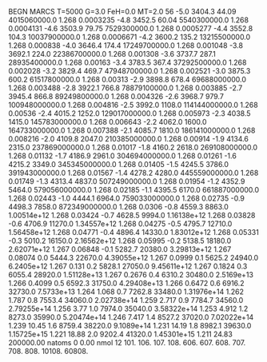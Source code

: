 BEGN
MARCS T=5000 G=3.0 FeH=0.0 MT=2.0
                  56
-5.0 3404.3 44.09 4015060000.0 1.268 0.0003235 
-4.8 3452.5 60.04 5540300000.0 1.268 0.0004131 
-4.6 3503.9 79.75 7529300000.0 1.268 0.0005277 
-4.4 3552.8 104.3 10037900000.0 1.268 0.0006671 
-4.2 3600.2 135.2 13215500000.0 1.268 0.000838 
-4.0 3646.4 174.4 17249700000.0 1.268 0.001048 
-3.8 3692.1 224.0 22386700000.0 1.268 0.001308 
-3.6 3737.7 287.1 28935400000.0 1.268 0.00163 
-3.4 3783.5 367.4 37292500000.0 1.268 0.002028 
-3.2 3829.4 469.7 47948700000.0 1.268 0.002521 
-3.0 3875.3 600.2 61517800000.0 1.268 0.00313 
-2.9 3898.8 678.4 69688000000.0 1.268 0.003488 
-2.8 3922.1 766.8 78879100000.0 1.268 0.003885 
-2.7 3945.4 866.8 89249800000.0 1.268 0.004326 
-2.6 3968.7 979.7 100948000000.0 1.268 0.004816 
-2.5 3992.0 1108.0 114144000000.0 1.268 0.00536 
-2.4 4015.2 1252.0 129017000000.0 1.268 0.005973 
-2.3 4038.5 1415.0 145783000000.0 1.268 0.006643 
-2.2 4062.0 1600.0 164733000000.0 1.268 0.007388 
-2.1 4085.7 1810.0 186141000000.0 1.268 0.008216 
-2.0 4109.8 2047.0 210385000000.0 1.268 0.00914 
-1.9 4134.6 2315.0 237869000000.0 1.268 0.01017 
-1.8 4160.2 2618.0 269108000000.0 1.268 0.01132 
-1.7 4186.9 2961.0 304694000000.0 1.268 0.01261 
-1.6 4215.2 3349.0 345345000000.0 1.268 0.01405 
-1.5 4245.5 3786.0 391943000000.0 1.268 0.01567 
-1.4 4278.2 4280.0 445559000000.0 1.268 0.01749 
-1.3 4313.4 4837.0 507249000000.0 1.268 0.01954 
-1.2 4352.9 5464.0 579056000000.0 1.268 0.02185 
-1.1 4395.5 6170.0 661887000000.0 1.268 0.02443 
-1.0 4444.1 6964.0 759033000000.0 1.268 0.02735 
-0.9 4498.3 7858.0 872349000000.0 1.268 0.0306 
-0.8 4559.3 8863.0 1.00514e+12 1.268 0.03424 
-0.7 4628.5 9994.0 1.16138e+12 1.268 0.03828 
-0.6 4706.9 11270.0 1.34557e+12 1.268 0.04275 
-0.5 4795.7 12710.0 1.56458e+12 1.268 0.04771 
-0.4 4896.4 14330.0 1.83012e+12 1.268 0.05331 
-0.3 5010.2 16150.0 2.16562e+12 1.268 0.05995 
-0.2 5138.5 18180.0 2.62071e+12 1.267 0.06848 
-0.1 5282.7 20380.0 3.29813e+12 1.267 0.08074 
0.0 5444.3 22670.0 4.39055e+12 1.267 0.0999 
0.1 5625.2 24940.0 6.2405e+12 1.267 0.131 
0.2 5828.1 27050.0 9.45611e+12 1.267 0.1824 
0.3 6055.4 28920.0 1.51128e+13 1.267 0.2676 
0.4 6310.2 30480.0 2.5169e+13 1.266 0.4099 
0.5 6592.3 31750.0 4.29408e+13 1.266 0.6472 
0.6 6916.2 32730.0 7.5733e+13 1.264 1.068 
0.7 7262.8 33480.0 1.31976e+14 1.262 1.787 
0.8 7553.4 34060.0 2.02738e+14 1.259 2.717 
0.9 7784.7 34560.0 2.79255e+14 1.256 3.77 
1.0 7974.0 35040.0 3.58322e+14 1.253 4.912 
1.2 8273.0 35990.0 5.20474e+14 1.246 7.417 
1.4 8527.2 37020.0 7.02022e+14 1.239 10.45 
1.6 8759.4 38220.0 9.1089e+14 1.231 14.19 
1.8 8982.1 39630.0 1.15725e+15 1.221 18.88 
2.0 9202.4 41320.0 1.45301e+15 1.211 24.83 
200000.00
natoms              0      0.00
nmol          12
          101.         106.       107.      108.         606.        607.        608.
          707.         708.       808.    10108.       60808.
